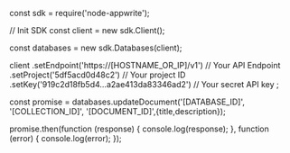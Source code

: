 const sdk = require('node-appwrite');

// Init SDK
const client = new sdk.Client();

const databases = new sdk.Databases(client);

client
    .setEndpoint('https://[HOSTNAME_OR_IP]/v1') // Your API Endpoint
    .setProject('5df5acd0d48c2') // Your project ID
    .setKey('919c2d18fb5d4...a2ae413da83346ad2') // Your secret API key
;

const promise = databases.updateDocument('[DATABASE_ID]', '[COLLECTION_ID]', '[DOCUMENT_ID]',{title,description});

promise.then(function (response) {
    console.log(response);
}, function (error) {
    console.log(error);
});